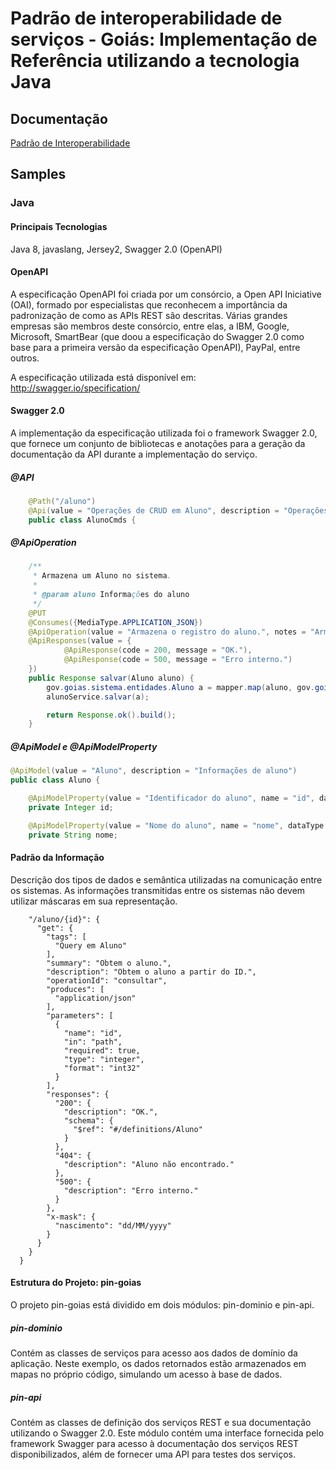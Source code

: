 # Padrão de interoperabilidade de serviços - Goiás: Implementação de Referência utilizando a tecnologia Java

## Documentação
	
[Padrão de Interoperabilidade](https://github.com/goias/pin-goias/blob/master/pin-doc/Padr%C3%A3o%20de%20Interoperabilidade.odt?raw=true)
		

## Samples

	
### Java		

#### Principais Tecnologias

Java 8, javaslang, Jersey2, Swagger 2.0 (OpenAPI)

#### OpenAPI

A especificação OpenAPI foi criada por um consórcio, a Open API Iniciative (OAI), formado por especialistas que reconhecem a importância da padronização de como as APIs REST são descritas. Várias grandes empresas são membros deste consórcio, entre elas, a IBM, Google, Microsoft, SmartBear (que doou a especificação do Swagger 2.0 como base para a primeira versão da especificação OpenAPI), PayPal, entre outros.

A especificação utilizada está disponível em: http://swagger.io/specification/

#### Swagger 2.0

A implementação da especificação utilizada foi o framework Swagger 2.0, que fornece um conjunto de bibliotecas e anotações para a geração da documentação da API durante a implementação do serviço.

##### @API

```java
    @Path("/aluno")
    @Api(value = "Operações de CRUD em Aluno", description = "Operações CRUD de Aluno")
    public class AlunoCmds {
```

##### @ApiOperation

```java
    /**
     * Armazena um Aluno no sistema.
     *
     * @param aluno Informações do aluno
     */
    @PUT
    @Consumes({MediaType.APPLICATION_JSON})
    @ApiOperation(value = "Armazena o registro do aluno.", notes = "Armazena o registro do aluno na base de dados.")
    @ApiResponses(value = {
            @ApiResponse(code = 200, message = "OK."),
            @ApiResponse(code = 500, message = "Erro interno.")
    })
    public Response salvar(Aluno aluno) {
        gov.goias.sistema.entidades.Aluno a = mapper.map(aluno, gov.goias.sistema.entidades.Aluno.class);
        alunoService.salvar(a);

        return Response.ok().build();
    }
```

##### @ApiModel e @ApiModelProperty

```java
@ApiModel(value = "Aluno", description = "Informações de aluno")
public class Aluno {

    @ApiModelProperty(value = "Identificador do aluno", name = "id", dataType = "integer")
    private Integer id;

    @ApiModelProperty(value = "Nome do aluno", name = "nome", dataType = "string")
    private String nome;
```

#### Padrão da Informação

Descrição dos tipos de dados e semântica utilizadas na comunicação entre os sistemas. As informações transmitidas entre os sistemas não devem utilizar máscaras em sua representação.

```
    "/aluno/{id}": {
      "get": {
        "tags": [
          "Query em Aluno"
        ],
        "summary": "Obtem o aluno.",
        "description": "Obtem o aluno a partir do ID.",
        "operationId": "consultar",
        "produces": [
          "application/json"
        ],
        "parameters": [
          {
            "name": "id",
            "in": "path",
            "required": true,
            "type": "integer",
            "format": "int32"
          }
        ],
        "responses": {
          "200": {
            "description": "OK.",
            "schema": {
              "$ref": "#/definitions/Aluno"
            }
          },
          "404": {
            "description": "Aluno não encontrado."
          },
          "500": {
            "description": "Erro interno."
          }
        },
        "x-mask": {
          "nascimento": "dd/MM/yyyy"
        }
      }
    }
  }
```

#### Estrutura do Projeto: pin-goias

O projeto pin-goias está dividido em dois módulos: pin-dominio e pin-api.

##### pin-dominio
Contém as classes de serviços para acesso aos dados de domínio da aplicação.
Neste exemplo, os dados retornados estão armazenados em mapas no próprio código, simulando um acesso à base de dados.

##### pin-api
Contém as classes de definição dos serviços REST e sua documentação utilizando o Swagger 2.0.
Este módulo contém uma interface fornecida pelo framework Swagger para acesso à documentação dos serviços REST disponibilizados, além de fornecer uma API para testes dos serviços.


